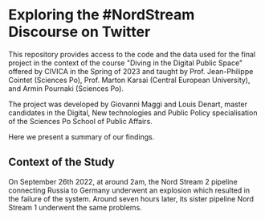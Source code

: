 # Exploring the #NordStream Discourse on Twitter

This repository provides access to the code and the data used for the final project in the context of the course "Diving in the Digital Public Space" offered by CIVICA in the Spring of 2023 and taught by Prof. Jean-Philippe Cointet (Sciences Po), Prof. Marton Karsai (Central European University), and Armin Pournaki (Sciences Po). 

The project was developed by Giovanni Maggi and Louis Denart, master candidates in the Digital, New technologies and Public Policy specialisation of the Sciences Po School of Public Affairs. 

Here we present a summary of our findings. 

## Context of the Study

On September 26th 2022, at around 2am, the Nord Stream 2  pipeline connecting Russia to Germany underwent an explosion which resulted in the failure of the system. Around seven hours later, its sister pipeline Nord Stream 1 underwent the same problems. 

















